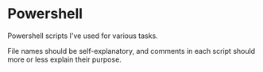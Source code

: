# Powershell

Powershell scripts I've used for various tasks.

File names should be self-explanatory, and comments in each script should more or less explain their purpose.
